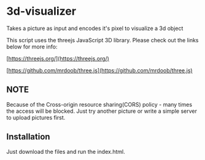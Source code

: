 # 3d-visualizer
Takes a picture as input and encodes it's pixel to visualize a 3d object

This script uses the threejs JavaScript 3D library.
Please check out the links below for more info:

[https://threejs.org/](https://threejs.org/)

[https://github.com/mrdoob/three.js](https://github.com/mrdoob/three.js)

## NOTE
Because of the Cross-origin resource sharing(CORS) policy - many times the access will be blocked. Just try another picture or write a simple server to upload pictures first.

## Installation
Just download the files and run the index.html.
